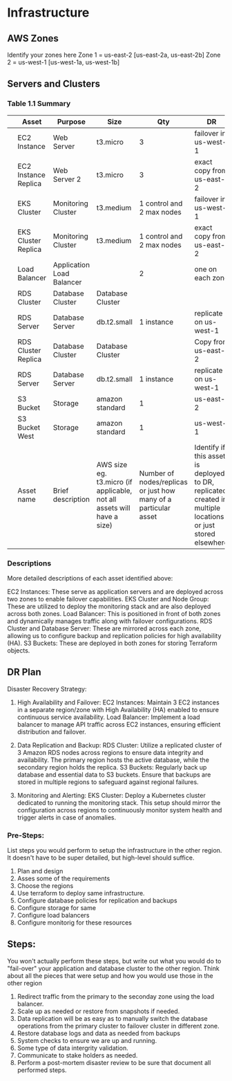 # Infrastructure

## AWS Zones
Identify your zones here
Zone 1 = us-east-2 [us-east-2a, us-east-2b]
Zone 2 = us-west-1 [us-west-1a, us-west-1b]

## Servers and Clusters

### Table 1.1 Summary
|   | Asset                | Purpose                   | Size                                                                   | Qty                                                             | DR                                                                                                           |   |
|---|----------------------|---------------------------|------------------------------------------------------------------------|-----------------------------------------------------------------|--------------------------------------------------------------------------------------------------------------|---|
|   | EC2 Instance         | Web Server                | t3.micro                                                               | 3                                                               | failover in us-west-1                                                                                        |   |
|   | EC2 Instance Replica | Web Server 2              | t3.micro                                                               | 3                                                               | exact copy from us-east-2                                                                                    |   |
|   | EKS Cluster          | Monitoring Cluster        | t3.medium                                                              | 1 control and 2 max nodes                                       | failover in us-west-1                                                                                        |   |
|   | EKS Cluster Replica  | Monitoring Cluster        | t3.medium                                                              | 1 control and 2 max nodes                                       | exact copy from us-east-2                                                                                    |   |
|   | Load Balancer        | Application Load Balancer |                                                                        | 2                                                               | one on each zone                                                                                             |   |
|   | RDS Cluster          | Database Cluster          | Database Cluster                                                       |                                                                 |                                                                                                              |   |
|   | RDS Server           | Database Server           | db.t2.small                                                            | 1 instance                                                      | replicate on us-west-1                                                                                       |   |
|   | RDS Cluster Replica  | Database Cluster          | Database Cluster                                                       |                                                                 | Copy from us-east-2                                                                                          |   |
|   | RDS Server           | Database Server           | db.t2.small                                                            | 1 instance                                                      | replicate on us-west-1                                                                                       |   |
|   | S3 Bucket            | Storage                   | amazon standard                                                        | 1                                                               | us-east-2                                                                                                    |   |
|   | S3 Bucket West       | Storage                   | amazon standard                                                        | 1                                                               | us-west-1                                                                                                    |   |
|   | Asset name           | Brief description         | AWS size eg. t3.micro (if applicable, not all assets will have a size) | Number of nodes/replicas or just how many of a particular asset | Identify if this asset is deployed to DR, replicated, created in multiple locations or just stored elsewhere |   |

### Descriptions
More detailed descriptions of each asset identified above:

EC2 Instances: These serve as application servers and are deployed across two zones to enable failover capabilities.
EKS Cluster and Node Group: These are utilized to deploy the monitoring stack and are also deployed across both zones.
Load Balancer: This is positioned in front of both zones and dynamically manages traffic along with failover configurations.
RDS Cluster and Database Server: These are mirrored across each zone, allowing us to configure backup and replication policies for high availability (HA).
S3 Buckets: These are deployed in both zones for storing Terraform objects.
## DR Plan
Disaster Recovery Strategy:
1. High Availability and Failover:
EC2 Instances: Maintain 3 EC2 instances in a separate region/zone with High Availability (HA) enabled to ensure continuous service availability.
Load Balancer: Implement a load balancer to manage API traffic across EC2 instances, ensuring efficient distribution and failover.

2. Data Replication and Backup:
RDS Cluster: Utilize a replicated cluster of 3 Amazon RDS nodes across regions to ensure data integrity and availability. The primary region hosts the active database, while the secondary region holds the replica.
S3 Buckets: Regularly back up database and essential data to S3 buckets. Ensure that backups are stored in multiple regions to safeguard against regional failures.

3. Monitoring and Alerting:
EKS Cluster: Deploy a Kubernetes cluster dedicated to running the monitoring stack. This setup should mirror the configuration across regions to continuously monitor system health and trigger alerts in case of anomalies.

### Pre-Steps:
List steps you would perform to setup the infrastructure in the other region. It doesn't have to be super detailed, but high-level should suffice.
1. Plan and design
2. Asses some of the requirements
3. Choose the regions
4. Use terraform to deploy same infrastructure.
5. Configure database policies for replication and backups
6. Configure storage for same
7. Configure load balancers
8. Configure monitorig for these resources

## Steps:
You won't actually perform these steps, but write out what you would do to "fail-over" your application and database cluster to the other region. Think about all the pieces that were setup and how you would use those in the other region

1. Redirect traffic from the primary to the seconday zone using the load balancer.
2. Scale up as needed or restore from snapshots if needed.
3. Data replication will be as easy as to manually switch the database operations from the primary cluster to failover cluster in different zone.
4. Restore database logs and data as needed from backups
5. System checks to ensure we are up and running.
6. Some type of data intergrity validation.
7. Communicate to stake holders as needed.
8. Perform a post-mortem disaster review to be sure that document all performed steps.